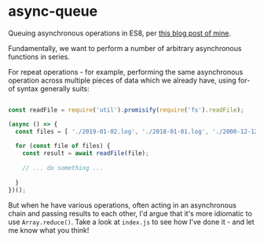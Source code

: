 # async-queue
Queuing asynchronous operations in ES8, per [this blog post of mine](https://www.fourzerofour.pw/posts/asynchronous-queues/).

Fundamentally, we want to perform a number of arbitrary asynchronous functions in series.

For repeat operations - for example, performing the same asynchronous operation across multiple pieces of data which we already have, using for-of syntax generally suits:

```js

const readFile = require('util').promisify(require('fs').readFile);

(async () => {
  const files = [ './2019-01-02.log', './2018-01-01.log', './2000-12-12-.log' ];
  
  for (const file of files) {
    const result = await readFile(file);
    
    // ... do something ...
    
  }
})();
```

But when he have various operations, often acting in an asynchronous chain and passing results to each other, I'd argue that it's more idiomatic to use `Array.reduce()`. Take a look at `index.js` to see how I've done it - and let me know what you think!
